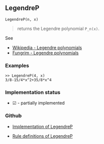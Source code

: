 ## LegendreP

```
LegendreP(n, x)
```

> returns the Legendre polynomial `P_n(x)`.

See  
* [Wikipedia - Legendre polynomials](https://en.wikipedia.org/wiki/Legendre_polynomials)
* [Fungrim - Legendre polynomials](http://fungrim.org/topic/Legendre_polynomials/)
 
### Examples

```
>> LegendreP(4, x)    
3/8-15/4*x^2+35/8*x^4
```

    
    
    
    






### Implementation status

* &#x2611; - partially implemented

### Github

* [Implementation of LegendreP](https://github.com/axkr/symja_android_library/blob/master/symja_android_library/matheclipse-core/src/main/java/org/matheclipse/core/builtin/PolynomialFunctions.java#L2164) 

* [Rule definitions of LegendreP](https://github.com/axkr/symja_android_library/blob/master/symja_android_library/rules/LegendrePRules.m) 
